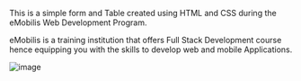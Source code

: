 This is a simple form and Table created using HTML and CSS during the eMobilis Web Development Program.  
  
  eMobilis is a training institution that offers Full Stack Development course hence equipping you with the skills 
to develop web and mobile Applications.

![image](https://github.com/Tru-okenye/eMobilis-Table-Form/assets/87054799/e630664e-9a58-46ef-8ee8-658554fb5ee5)



